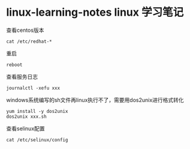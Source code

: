 # linux-learning-notes linux 学习笔记

查看centos版本
```
cat /etc/redhat-*
```
重启
```
reboot
```
查看服务日志
```
journalctl -xefu xxx
```
windows系统编写的sh文件再linux执行不了，需要用dos2unix进行格式转化
```
yum install -y dos2unix
dos2unix xxx.sh
```
查看selinux配置
```
cat /etc/selinux/config
```

